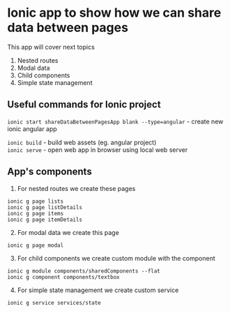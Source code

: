 # Ionic app to show how we can share data between pages

This app will cover next topics
1. Nested routes
2. Modal data
3. Child components
4. Simple state management

## Useful commands for Ionic project
`ionic start shareDataBetweenPagesApp blank --type=angular`  - create new ionic angular app 

`ionic build`               - build web assets (eg. angular project)  
`ionic serve`               - open web app in browser using local web server 

## App's components
1. For nested routes we create these pages
```
ionic g page lists
ionic g page listDetails
ionic g page items
ionic g page itemDetails
```
2. For modal data we create this page
```
ionic g page modal
```
3. For child components we create custom module with the component
```
ionic g module components/sharedComponents --flat
ionic g component components/textbox
```
4. For simple state management we create custom service
```
ionic g service services/state
````
